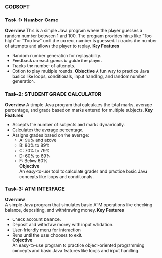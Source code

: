 ### CODSOFT

### Task-1: Number Game
**Overview**
This is a simple Java program where the player guesses a random number between 1 and 100. The program provides hints like "Too high" or "Too low" until the correct number is guessed. It tracks the number of attempts and allows the player to replay.
**Key Features**
- Random number generation for replayability.
- Feedback on each guess to guide the player.
- Tracks the number of attempts.
- Option to play multiple rounds.
**Objective**
A fun way to practice Java basics like loops, conditionals, input handling, and random number generation.




### Task-2: STUDENT GRADE CALCULATOR
**Overview**
A simple Java program that calculates the total marks, average percentage, and grade based on marks entered for multiple subjects.
**Key Features**  
- Accepts the number of subjects and marks dynamically.  
- Calculates the average percentage.  
- Assigns grades based on the average:  
  - A: 90% and above  
  - B: 80% to 89%  
  - C: 70% to 79%  
  - D: 60% to 69%  
  - F: Below 60%  
**Objective**  
An easy-to-use tool to calculate grades and practice basic Java concepts like loops and conditionals.




### Task-3: ATM INTERFACE
**Overview**  
A simple Java program that simulates basic ATM operations like checking balance, depositing, and withdrawing money.
**Key Features**  
- Check account balance.  
- Deposit and withdraw money with input validation.  
- User-friendly menu for interaction.  
- Runs until the user chooses to exit.  
**Objective**  
An easy-to-use program to practice object-oriented programming concepts and basic Java features like loops and input handling.  
